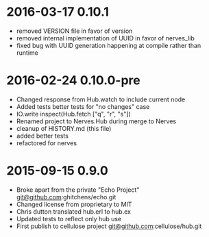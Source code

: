 # 2016-03-17 0.10.1

- removed VERSION file in favor of version
- removed internal implementation of UUID in favor of nerves_lib
- fixed bug with UUID generation happening at compile rather than runtime

# 2016-02-24 0.10.0-pre

- Changed response from Hub.watch to include current node
- Added tests better tests for "no changes" case
- IO.write inspect(Hub.fetch ["q", "r", "s"])
- Renamed project to Nerves.Hub during merge to Nerves
- cleanup of HISTORY.md (this file)
- added better tests
- refactored for nerves

# 2015-09-15 0.9.0

- Broke apart from the private "Echo Project" git@github.com:ghitchens/echo.git
- Changed license from proprietary to MIT
- Chris dutton translated hub.erl to hub.ex
- Updated tests to reflect only hub use
- First publish to cellulose project git@github.com:cellulose/hub.git
